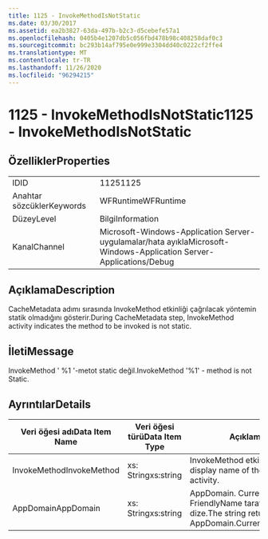 ```yaml
---
title: 1125 - InvokeMethodIsNotStatic
ms.date: 03/30/2017
ms.assetid: ea2b3827-63da-497b-b2c3-d5cebefe57a1
ms.openlocfilehash: 0405b4e1207db5c056fbd478b98c408258daf0c3
ms.sourcegitcommit: bc293b14af795e0e999e3304dd40c0222cf2ffe4
ms.translationtype: MT
ms.contentlocale: tr-TR
ms.lasthandoff: 11/26/2020
ms.locfileid: "96294215"
---
```

# <a name="1125---invokemethodisnotstatic"></a><span data-ttu-id="910ff-102">1125 - InvokeMethodIsNotStatic</span><span class="sxs-lookup"><span data-stu-id="910ff-102">1125 - InvokeMethodIsNotStatic</span></span>

## <a name="properties"></a><span data-ttu-id="910ff-103">Özellikler</span><span class="sxs-lookup"><span data-stu-id="910ff-103">Properties</span></span>  
  
|||  
|-|-|  
|<span data-ttu-id="910ff-104">ID</span><span class="sxs-lookup"><span data-stu-id="910ff-104">ID</span></span>|<span data-ttu-id="910ff-105">1125</span><span class="sxs-lookup"><span data-stu-id="910ff-105">1125</span></span>|  
|<span data-ttu-id="910ff-106">Anahtar sözcükler</span><span class="sxs-lookup"><span data-stu-id="910ff-106">Keywords</span></span>|<span data-ttu-id="910ff-107">WFRuntime</span><span class="sxs-lookup"><span data-stu-id="910ff-107">WFRuntime</span></span>|  
|<span data-ttu-id="910ff-108">Düzey</span><span class="sxs-lookup"><span data-stu-id="910ff-108">Level</span></span>|<span data-ttu-id="910ff-109">Bilgi</span><span class="sxs-lookup"><span data-stu-id="910ff-109">Information</span></span>|  
|<span data-ttu-id="910ff-110">Kanal</span><span class="sxs-lookup"><span data-stu-id="910ff-110">Channel</span></span>|<span data-ttu-id="910ff-111">Microsoft-Windows-Application Server-uygulamalar/hata ayıkla</span><span class="sxs-lookup"><span data-stu-id="910ff-111">Microsoft-Windows-Application Server-Applications/Debug</span></span>|  
  
## <a name="description"></a><span data-ttu-id="910ff-112">Açıklama</span><span class="sxs-lookup"><span data-stu-id="910ff-112">Description</span></span>  

 <span data-ttu-id="910ff-113">CacheMetadata adımı sırasında InvokeMethod etkinliği çağrılacak yöntemin statik olmadığını gösterir.</span><span class="sxs-lookup"><span data-stu-id="910ff-113">During CacheMetadata step, InvokeMethod activity indicates the method to be invoked is not static.</span></span>  
  
## <a name="message"></a><span data-ttu-id="910ff-114">İleti</span><span class="sxs-lookup"><span data-stu-id="910ff-114">Message</span></span>  

 <span data-ttu-id="910ff-115">InvokeMethod ' %1 '-metot static değil.</span><span class="sxs-lookup"><span data-stu-id="910ff-115">InvokeMethod '%1' - method is not Static.</span></span>  
  
## <a name="details"></a><span data-ttu-id="910ff-116">Ayrıntılar</span><span class="sxs-lookup"><span data-stu-id="910ff-116">Details</span></span>  
  
|<span data-ttu-id="910ff-117">Veri öğesi adı</span><span class="sxs-lookup"><span data-stu-id="910ff-117">Data Item Name</span></span>|<span data-ttu-id="910ff-118">Veri öğesi türü</span><span class="sxs-lookup"><span data-stu-id="910ff-118">Data Item Type</span></span>|<span data-ttu-id="910ff-119">Açıklama</span><span class="sxs-lookup"><span data-stu-id="910ff-119">Description</span></span>|  
|--------------------|--------------------|-----------------|  
|<span data-ttu-id="910ff-120">InvokeMethod</span><span class="sxs-lookup"><span data-stu-id="910ff-120">InvokeMethod</span></span>|<span data-ttu-id="910ff-121">xs: String</span><span class="sxs-lookup"><span data-stu-id="910ff-121">xs:string</span></span>|<span data-ttu-id="910ff-122">InvokeMethod etkinliğinin görünen adı.</span><span class="sxs-lookup"><span data-stu-id="910ff-122">The display name of the InvokeMethod activity.</span></span>|  
|<span data-ttu-id="910ff-123">AppDomain</span><span class="sxs-lookup"><span data-stu-id="910ff-123">AppDomain</span></span>|<span data-ttu-id="910ff-124">xs: String</span><span class="sxs-lookup"><span data-stu-id="910ff-124">xs:string</span></span>|<span data-ttu-id="910ff-125">AppDomain. CurrentDomain. FriendlyName tarafından döndürülen dize.</span><span class="sxs-lookup"><span data-stu-id="910ff-125">The string returned by AppDomain.CurrentDomain.FriendlyName.</span></span>|
